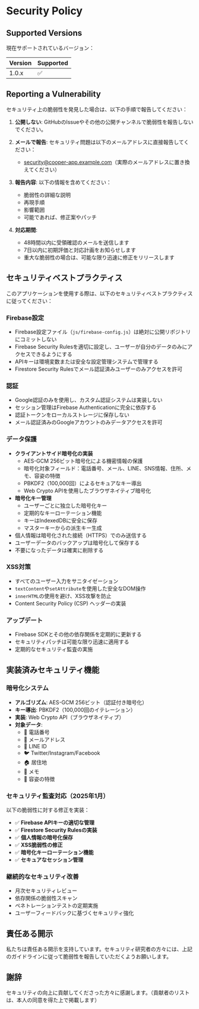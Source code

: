 # Security Policy

## Supported Versions

現在サポートされているバージョン：

| Version | Supported          |
| ------- | ------------------ |
| 1.0.x   | :white_check_mark: |

## Reporting a Vulnerability

セキュリティ上の脆弱性を発見した場合は、以下の手順で報告してください：

1. **公開しない**: GitHubのIssueやその他の公開チャンネルで脆弱性を報告しないでください。

2. **メールで報告**: セキュリティ問題は以下のメールアドレスに直接報告してください：
   - security@cooper-app.example.com（実際のメールアドレスに置き換えてください）

3. **報告内容**: 以下の情報を含めてください：
   - 脆弱性の詳細な説明
   - 再現手順
   - 影響範囲
   - 可能であれば、修正案やパッチ

4. **対応期間**: 
   - 48時間以内に受領確認のメールを送信します
   - 7日以内に初期評価と対応計画をお知らせします
   - 重大な脆弱性の場合は、可能な限り迅速に修正をリリースします

## セキュリティベストプラクティス

このアプリケーションを使用する際は、以下のセキュリティベストプラクティスに従ってください：

### Firebase設定
- Firebase設定ファイル（`js/firebase-config.js`）は絶対に公開リポジトリにコミットしない
- Firebase Security Rulesを適切に設定し、ユーザーが自分のデータのみにアクセスできるようにする
- APIキーは環境変数または安全な設定管理システムで管理する
- Firestore Security Rulesでメール認証済みユーザーのみアクセスを許可

### 認証
- Google認証のみを使用し、カスタム認証システムは実装しない
- セッション管理はFirebase Authenticationに完全に依存する
- 認証トークンをローカルストレージに保存しない
- メール認証済みのGoogleアカウントのみデータアクセスを許可

### データ保護
- **クライアントサイド暗号化の実装**
  - AES-GCM 256ビット暗号化による機密情報の保護
  - 暗号化対象フィールド：電話番号、メール、LINE、SNS情報、住所、メモ、容姿の特徴
  - PBKDF2（100,000回）によるセキュアなキー導出
  - Web Crypto APIを使用したブラウザネイティブ暗号化
- **暗号化キー管理**
  - ユーザーごとに独立した暗号化キー
  - 定期的なキーローテーション機能
  - キーはIndexedDBに安全に保存
  - マスターキーからの派生キー生成
- 個人情報は暗号化された接続（HTTPS）でのみ送信する
- ユーザーデータのバックアップは暗号化して保存する
- 不要になったデータは確実に削除する

### XSS対策
- すべてのユーザー入力をサニタイゼーション
- `textContent`や`setAttribute`を使用した安全なDOM操作
- `innerHTML`の使用を避け、XSS攻撃を防止
- Content Security Policy (CSP) ヘッダーの実装

### アップデート
- Firebase SDKとその他の依存関係を定期的に更新する
- セキュリティパッチは可能な限り迅速に適用する
- 定期的なセキュリティ監査の実施

## 実装済みセキュリティ機能

### 暗号化システム
- **アルゴリズム**: AES-GCM 256ビット（認証付き暗号化）
- **キー導出**: PBKDF2（100,000回のイテレーション）
- **実装**: Web Crypto API（ブラウザネイティブ）
- **対象データ**: 
  - 📱 電話番号
  - 📧 メールアドレス
  - 💬 LINE ID
  - 🐦 Twitter/Instagram/Facebook
  - 🏠 居住地
  - 📝 メモ
  - 👤 容姿の特徴

### セキュリティ監査対応（2025年1月）
以下の脆弱性に対する修正を実装：
- ✅ **Firebase APIキーの適切な管理**
- ✅ **Firestore Security Rulesの実装**
- ✅ **個人情報の暗号化保存**
- ✅ **XSS脆弱性の修正**
- ✅ **暗号化キーローテーション機能**
- ✅ **セキュアなセッション管理**

### 継続的なセキュリティ改善
- 月次セキュリティレビュー
- 依存関係の脆弱性スキャン
- ペネトレーションテストの定期実施
- ユーザーフィードバックに基づくセキュリティ強化

## 責任ある開示

私たちは責任ある開示を支持しています。セキュリティ研究者の方々には、上記のガイドラインに従って脆弱性を報告していただくようお願いします。

## 謝辞

セキュリティの向上に貢献してくださった方々に感謝します。（貢献者のリストは、本人の同意を得た上で掲載します）